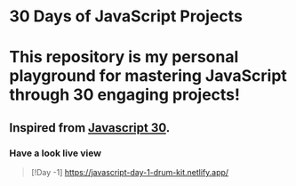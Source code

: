 # 30 Days of JavaScript Projects
# This repository is my personal playground for mastering JavaScript through 30 engaging projects!
## Inspired from [Javascript 30](https://javascript30.com/).
### Have a look live view 
> [!Day -1]
> https://javascript-day-1-drum-kit.netlify.app/


 
